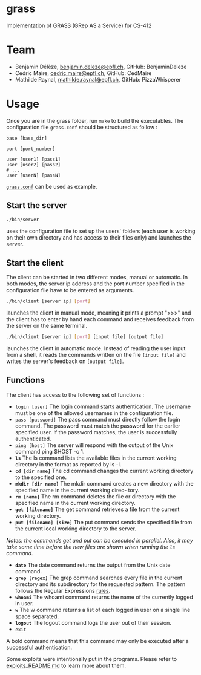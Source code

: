 # grass
Implementation of GRASS (GRep AS a Service) for CS-412

# Team
- Benjamin Délèze, benjamin.deleze@epfl.ch, GitHub: BenjaminDeleze
- Cedric Maire, cedric.maire@epfl.ch, GitHub: CedMaire
- Mathilde Raynal, mathilde.raynal@epfl.ch, GitHub: PizzaWhisperer

# Usage
Once you are in the grass folder, run `make` to build the executables.
The configuration file `grass.conf` should be structured as follow :
```
base [base_dir]

port [port_number]

user [user1] [pass1]
user [user2] [pass2]
# ...
user [userN] [passN]
```
[`grass.conf`](https://github.com/CedMaire/grass/blob/master/grass.conf) can be used as example.

## Start the server
```bash
./bin/server
```
uses the configuration file to set up the users' folders (each user is working on their own directory and has access to their files only) and launches the server.

## Start the client
The client can be started in two different modes, manual or automatic. In both modes, the server ip address and the port number specified in the configuration file have to be entered as arguments.
```bash
./bin/client [server ip] [port]
```
launches the client in manual mode, meaning it prints a prompt ">>>" and the client has to enter by hand each command and receives feedback from the server on the same terminal. 
```bash
./bin/client [server ip] [port] [input file] [output file]
```
launches the client in automatic mode. Instead of reading the user input from a shell, it reads the commands written on the file `[input file]` and writes the server's feedback on `[output file]`.

## Functions
The client has access to the following set of functions :

 - `login [user]` The login command starts authentication. The username must be one of the allowed usernames in the configuration file.
 - `pass [password]` The pass command must directly follow the login command. The password must match the password for the earlier specified user. If the password matches, the user is successfully authenticated.
 - `ping [host]` The server will respond with the output of the Unix command ping $HOST -c 1. 
 - **`ls`** The ls command lists the available files in the current working directory in the format as reported by ls -l. 
 - **`cd [dir name]`** The cd command changes the current working directory to the specified one.
 - **`mkdir [dir name]`** The mkdir command creates a new directory with the specified name in the current working direc- tory.
 - **`rm [name]`** The rm command deletes the file or directory with the specified name in the current working directory.
 - **`get [filename]`** The get command retrieves a file from the current working directory.
 - **`put [filename] [size]`** The put command sends the specified file from the current local working directory to the server.
 
*Notes: the commands get and put can be executed in parallel. Also, it may take some time before the new files are shown when running the `ls` command.*
 - **`date`** The date command returns the output from the Unix date command.
 - **`grep [regex]`** The grep command searches every file in the current directory and its subdirectory for the requested pattern. The pattern follows the Regular Expressions [rules](https://www.gnu.org/software/grep/manual/html_node/Fundamental-Structure.html).
 - **`whoami`** The whoami command returns the name of the currently logged in user.
 - **`w`** The w command returns a list of each logged in user on a single line space separated.
 - **`logout`** The logout command logs the user out of their session.
 - `exit`
 
A bold command means that this command may only be executed after a successful authentication.

Some exploits were intentionally put in the programs. Please refer to [exploits_README.md](https://github.com/CedMaire/grass/blob/master/Exploits_README.md) to learn more about them.
